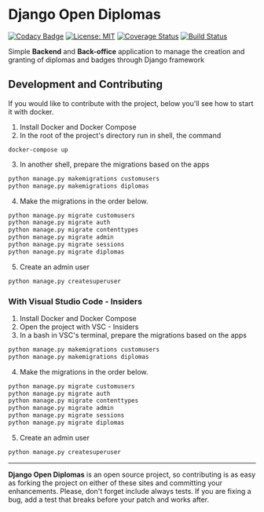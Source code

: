 # Django Open Diplomas
[![Codacy Badge](https://api.codacy.com/project/badge/Grade/68e59d6c044b46a0b8868df59cf05b61)](https://app.codacy.com/manual/samirhinojosa/django-open-diplomas?utm_source=github.com&utm_medium=referral&utm_content=samirhinojosa/django-open-diplomas&utm_campaign=Badge_Grade_Dashboard)
[![License: MIT](https://img.shields.io/badge/License-MIT-yellow.svg)](https://opensource.org/licenses/MIT)
[![Coverage Status](https://coveralls.io/repos/github/samirhinojosa/Django-open-template/badge.svg?branch=master)](https://coveralls.io/github/samirhinojosa/Django-open-template?branch=master)
[![Build Status](https://travis-ci.org/samirhinojosa/Django-open-template.svg?branch=master)](https://travis-ci.org/samirhinojosa/Django-open-template)

Simple **Backend** and **Back-office** application to manage the creation and granting of diplomas and badges through Django framework

## Development and Contributing

If you would like to contribute with the project, below you'll see how to start it with docker.
1.  Install Docker and Docker Compose
2.  In the root of the project's directory run in shell, the command
```docker
docker-compose up
```
3.  In another shell, prepare the migrations based on the apps
```python
python manage.py makemigrations customusers
python manage.py makemigrations diplomas
```
4.  Make the migrations in the order below. 
```python
python manage.py migrate customusers
python manage.py migrate auth
python manage.py migrate contenttypes
python manage.py migrate admin
python manage.py migrate sessions
python manage.py migrate diplomas
```
5.  Create an admin user
```python
python manage.py createsuperuser
```

### With Visual Studio Code - Insiders
1.  Install Docker and Docker Compose
2.  Open the project with VSC - Insiders
3.  In a bash in VSC's terminal, prepare the migrations based on the apps
```python
python manage.py makemigrations customusers
python manage.py makemigrations diplomas
```
4.  Make the migrations in the order below. 
```python
python manage.py migrate customusers
python manage.py migrate auth
python manage.py migrate contenttypes
python manage.py migrate admin
python manage.py migrate sessions
python manage.py migrate diplomas
```
5.  Create an admin user
```python
python manage.py createsuperuser
```
---
**Django Open Diplomas**  is an open source project, so contributing is as easy as forking the project on either of these sites and committing your enhancements. Please, don't forget include always tests. If you are fixing a bug, add a test that breaks before your patch and works after.
